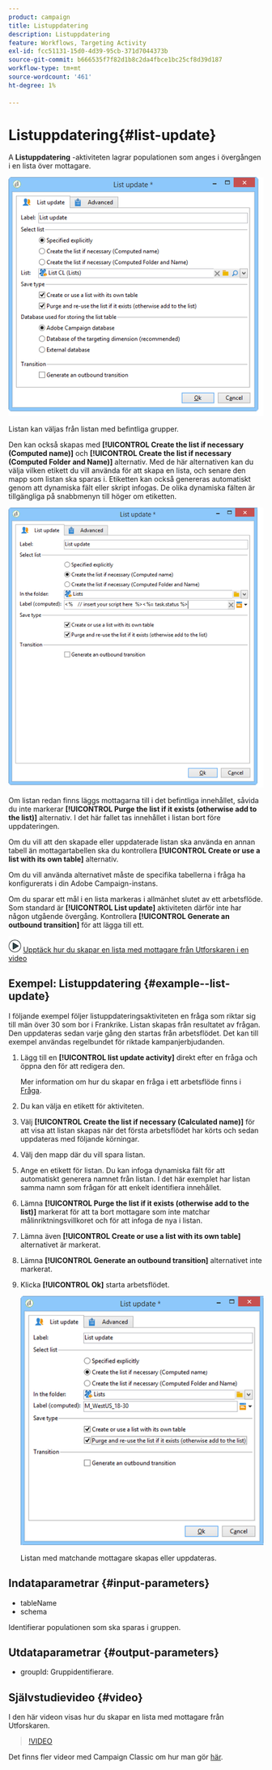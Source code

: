 ```yaml
---
product: campaign
title: Listuppdatering
description: Listuppdatering
feature: Workflows, Targeting Activity
exl-id: fcc51131-15d0-4d39-95cb-371d7044373b
source-git-commit: b666535f7f82d1b8c2da4fbce1bc25cf8d39d187
workflow-type: tm+mt
source-wordcount: '461'
ht-degree: 1%

---
```


# Listuppdatering{#list-update}



A **Listuppdatering** -aktiviteten lagrar populationen som anges i övergången i en lista över mottagare.

![](assets/s_user_segmentation_update_group.png)

Listan kan väljas från listan med befintliga grupper.

Den kan också skapas med **[!UICONTROL Create the list if necessary (Computed name)]** och **[!UICONTROL Create the list if necessary (Computed Folder and Name)]** alternativ. Med de här alternativen kan du välja vilken etikett du vill använda för att skapa en lista, och senare den mapp som listan ska sparas i. Etiketten kan också genereras automatiskt genom att dynamiska fält eller skript infogas. De olika dynamiska fälten är tillgängliga på snabbmenyn till höger om etiketten.

![](assets/s_user_segmentation_update_list_calc.png)

Om listan redan finns läggs mottagarna till i det befintliga innehållet, såvida du inte markerar **[!UICONTROL Purge the list if it exists (otherwise add to the list)]** alternativ. I det här fallet tas innehållet i listan bort före uppdateringen.

Om du vill att den skapade eller uppdaterade listan ska använda en annan tabell än mottagartabellen ska du kontrollera **[!UICONTROL Create or use a list with its own table]** alternativ.

Om du vill använda alternativet måste de specifika tabellerna i fråga ha konfigurerats i din Adobe Campaign-instans.

Om du sparar ett mål i en lista markeras i allmänhet slutet av ett arbetsflöde. Som standard är **[!UICONTROL List update]** aktiviteten därför inte har någon utgående övergång. Kontrollera **[!UICONTROL Generate an outbound transition]** för att lägga till ett.

![](assets/do-not-localize/how-to-video.png) [Upptäck hur du skapar en lista med mottagare från Utforskaren i en video](#video)

## Exempel: Listuppdatering {#example--list-update}

I följande exempel följer listuppdateringsaktiviteten en fråga som riktar sig till män över 30 som bor i Frankrike. Listan skapas från resultatet av frågan. Den uppdateras sedan varje gång den startas från arbetsflödet. Det kan till exempel användas regelbundet för riktade kampanjerbjudanden.

1. Lägg till en **[!UICONTROL list update activity]** direkt efter en fråga och öppna den för att redigera den.

   Mer information om hur du skapar en fråga i ett arbetsflöde finns i [Fråga](query.md).

1. Du kan välja en etikett för aktiviteten.
1. Välj **[!UICONTROL Create the list if necessary (Calculated name)]** för att visa att listan skapas när det första arbetsflödet har körts och sedan uppdateras med följande körningar.
1. Välj den mapp där du vill spara listan.
1. Ange en etikett för listan. Du kan infoga dynamiska fält för att automatiskt generera namnet från listan. I det här exemplet har listan samma namn som frågan för att enkelt identifiera innehållet.
1. Lämna **[!UICONTROL Purge the list if it exists (otherwise add to the list)]** markerat för att ta bort mottagare som inte matchar målinriktningsvillkoret och för att infoga de nya i listan.
1. Lämna även **[!UICONTROL Create or use a list with its own table]** alternativet är markerat.
1. Lämna **[!UICONTROL Generate an outbound transition]** alternativet inte markerat.
1. Klicka **[!UICONTROL Ok]** starta arbetsflödet.

   ![](assets/s_user_segmentation_update_list_calc_example.png)

   Listan med matchande mottagare skapas eller uppdateras.

## Indataparametrar {#input-parameters}

* tableName
* schema

Identifierar populationen som ska sparas i gruppen.

## Utdataparametrar {#output-parameters}

* groupId: Gruppidentifierare.

## Självstudievideo {#video}

I den här videon visas hur du skapar en lista med mottagare från Utforskaren.

>[!VIDEO](https://video.tv.adobe.com/v/25602/quality=12)

Det finns fler videor med Campaign Classic om hur man gör [här](https://experienceleague.adobe.com/docs/campaign-classic-learn/tutorials/overview.html?lang=sv).
